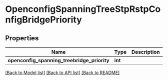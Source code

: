 # OpenconfigSpanningTreeStpRstpConfigBridgePriority

## Properties
Name | Type | Description | Notes
------------ | ------------- | ------------- | -------------
**openconfig_spanning_treebridge_priority** | **int** |  | [optional] 

[[Back to Model list]](../README.md#documentation-for-models) [[Back to API list]](../README.md#documentation-for-api-endpoints) [[Back to README]](../README.md)


